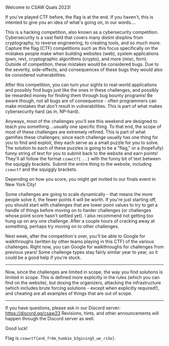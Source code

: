 Welcome to CSAW Quals 2023!

If you've played CTF before, the flag is at the end.
If you haven't, this is intented to give you an idea of what's going on, in our words....

This is a hacking competition, also known as a cybersecurity competition. Cybersecurity is a vast field that covers many distint disiplins from cryptography, to reverse engineering, to creating tools, and so much more. Capture the flag (CTF) competitions such as this focus specifically on the mistakes people make when building websites (web), system applications (pwn, rev), cryptographic algorithms (crypto), and more (misc, forn). Outside of competition, these mistakes would be considered bugs. Due to the severity, side-effects, and consequences of these bugs they would also be considered vulnerabilities.

After this competition, you can turn your sights to real-world applications and possibly find bugs just like the ones in these challenges, and possibly be rewarded money for finding them through bug bounty programs! Be aware though, not all bugs are of consequence - often programmers can make mistakes that _don't_ result in vulnerabilities. This is part of what makes cybersecurity hard (as in, NP-hard).

Anyways, most of the challenges you'll see this weekend are designed to teach you something....usually one specific thing. To that end, the scope of most of these challenges are extremely refined. This is part of what gamifies these challenges; since each challenge usually has one thing for you to find and exploit, they each serve as a small puzzle for you to solve. The solution to each of these puzzles is going to be a "flag," or a (hopefully) funny string of text for you to submit back to the website and earn points! They'll all follow the format `csawctf{...}` with the funny bit of text between the squiggly brackets. Submit the entire thing to the website, including `csawctf` and the squiggly brackets.

Depending on how you score, you might get invited to our finals event in New York City!

Some challenges are going to scale dynamically - that means the more people solve it, the fewer points it will be worth. If you're just starting off, you should start with challenges that are lower point values to try to get a handle of things before moving on to harder challenges (or challenges whose point score hasn't settled yet). I also recommend not getting too hung up on any one challenge. After a couple hours of cracking away at something, perhaps try moving on to other challenges.

Next week, after the competition's over, you'll be able to Google for walkthroughs (written by other teams playing in this CTF) of the various challenges. Right now, you can Google for walkthroughs for challenges from previous years! Some challenge types stay fairly similar year to year, so it could be a good help if you're stuck.

---

Now, since the challenges are limited in scope, the way you find solutions is limited in scope. This is defined more explicitly in the rules (which you can find on the website), but doxing the organizers, attacking the infrastructure (which includes brute forcing solutions - except when explicitly required!), and cheating are all examples of things that are out of scope.

---

If you have questions, please ask in our Discord server: https://discord.gg/csaw23
Revisions, hints, and other announcements will happen through the Discord server as well.

Good luck!

Flag is `csawctf{and_fr0m_humb1e_b3gining5_we_ri5e}`.
